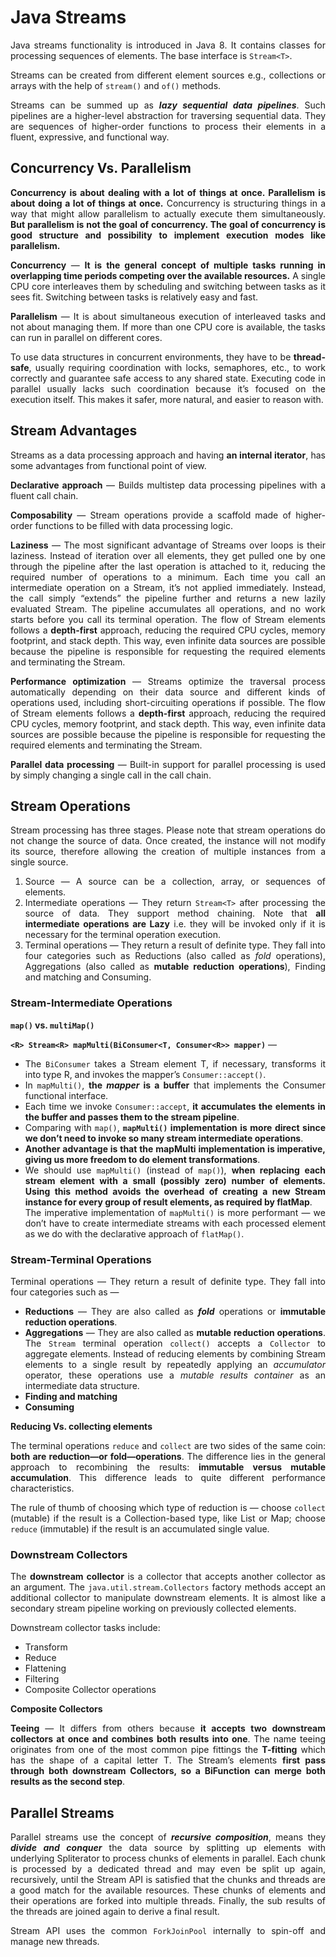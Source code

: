 <div style="text-align: justify">

# **Java Streams**

Java streams functionality is introduced in Java 8.
It contains classes for processing sequences of elements. 
The base interface is `Stream<T>`. 

Streams can be created from different element sources e.g.,
collections or arrays with the help of `stream()` and `of()` methods.

Streams can be summed up as _**lazy sequential data pipelines**_. 
Such pipelines are a higher-level abstraction for traversing sequential data. 
They are sequences of higher-order functions to process their elements in a fluent, expressive, and functional way.

## **Concurrency Vs. Parallelism**

**Concurrency is about dealing with a lot of things at once. Parallelism is about doing a lot of things at once.**
Concurrency is structuring things in a way that might allow parallelism to actually execute them simultaneously.
**But parallelism is not the goal of concurrency. The goal of concurrency is good structure and possibility to implement execution modes like parallelism.**

**Concurrency** — **It is the general concept of multiple tasks running in overlapping time periods competing over the available resources.**
A single CPU core interleaves them by scheduling and switching between tasks as it sees fit.
Switching between tasks is relatively easy and fast.

**Parallelism** — It is about simultaneous execution of interleaved tasks and not about managing them.
If more than one CPU core is available, the tasks can run in parallel on different cores.

To use data structures in concurrent environments, they have to be **thread-safe**, usually requiring coordination with locks, semaphores, etc., to work correctly and guarantee safe access to any shared state.
Executing code in parallel usually lacks such coordination because it’s focused on the execution itself. This makes it safer, more natural, and easier to reason with.

## **Stream Advantages**

Streams as a data processing approach and having **an internal iterator**,
has some advantages from functional point of view.

**Declarative approach** — Builds multistep data processing pipelines with a fluent call chain.

**Composability** —
Stream operations provide a scaffold made of higher-order functions to be filled with data processing logic.

**Laziness** —
The most significant advantage of Streams over loops is their laziness.
Instead of iteration over all elements,
they get pulled one by one through the pipeline after the last operation is attached to it,
reducing the required number of operations to a minimum.
Each time you call an intermediate operation on a Stream, it’s not applied immediately.
Instead, the call simply “extends” the pipeline further and returns a new lazily evaluated Stream.
The pipeline accumulates all operations, and no work starts before you call its terminal operation.
The flow of Stream elements follows a **depth-first** approach, reducing the required CPU cycles, memory footprint, and stack depth. This way, even infinite data sources are possible because the pipeline is responsible for requesting the required elements and terminating the Stream.

**Performance optimization** —
Streams optimize the traversal process automatically depending on their data source and different kinds of operations used, including short-circuiting operations if possible.
The flow of Stream elements follows a **depth-first** approach, reducing the required CPU cycles, memory footprint, and stack depth. This way, even infinite data sources are possible because the pipeline is responsible for requesting the required elements and terminating the Stream.

**Parallel data processing** — Built-in support for parallel processing is used by simply changing a single call in the call chain.


## **Stream Operations**

Stream processing has three stages. 
Please note that stream operations do not change the source of data. 
Once created, the instance will not modify its source, 
therefore allowing the creation of multiple instances from a single source.

1. Source — A source can be a collection, array, or sequences of elements.
2. Intermediate operations — They return `Stream<T>` after processing the source of data. They support method chaining. Note that **all intermediate operations are Lazy** i.e. they will be invoked only if it is necessary for the terminal operation execution.
3. Terminal operations — They return a result of definite type. They fall into four categories such as Reductions (also called as _fold_ operations), Aggregations (also called as **mutable reduction operations**), Finding and matching and Consuming.

### **Stream-Intermediate Operations**


**`map()` vs. `multiMap()`**

**`<R> Stream<R> mapMulti(BiConsumer<T, Consumer<R>> mapper)`** — 

- The `BiConsumer` takes a Stream element T, if necessary, transforms it into type R, 
and invokes the mapper’s `Consumer::accept()`. 
- In `mapMulti()`, **the _mapper_ is a buffer** that implements the Consumer functional interface. 
- Each time we invoke `Consumer::accept`, 
**it accumulates the elements in the buffer and passes them to the stream pipeline**.  
- Comparing with `map()`, **`mapMulti()` 
implementation is more direct since we don’t need to invoke so many stream intermediate operations**.
- **Another advantage is that the mapMulti implementation is imperative, 
giving us more freedom to do element transformations**.
- We should use `mapMulti()` (instead of `map()`), **when replacing each stream element with a small (possibly zero) number of elements. Using this method avoids the overhead of creating a new Stream instance for every group of result elements, as required by flatMap**. <BR> The imperative implementation of `mapMulti()` is more performant — we don’t have to create intermediate streams with each processed element as we do with the declarative approach of `flatMap()`.

### **Stream-Terminal Operations**

Terminal operations — They return a result of definite type. 
They fall into four categories such as — 

- **Reductions** — They are also called as **_fold_** operations or **immutable reduction operations**.
- **Aggregations** — They are also called as **mutable reduction operations**. The `Stream` terminal operation `collect()` accepts a `Collector` to aggregate elements. Instead of reducing elements by combining Stream elements to a single result by repeatedly applying an _accumulator_ operator, these operations use a _mutable results container_ as an intermediate data structure.
- **Finding and matching**
- **Consuming**

**Reducing Vs. collecting elements**

The terminal operations `reduce` and `collect` are two sides of the same coin:
**both are reduction—or fold—operations**. 
The difference lies in the general approach to recombining the results: **immutable versus mutable accumulation**. 
This difference leads to quite different performance characteristics.

The rule of thumb of choosing which type of reduction is —
choose `collect`  (mutable) if the result is a Collection-based type,
like List or Map; choose `reduce` (immutable) if the result is an accumulated single value.

### **Downstream Collectors**

The **downstream collector** is a collector that accepts another collector as an argument.
The `java.util.stream.Collectors` factory methods accept an additional collector to manipulate downstream elements.
It is almost like a secondary stream pipeline working on previously collected elements.

Downstream collector tasks include:

- Transform
- Reduce
- Flattening
- Filtering
- Composite Collector operations

**Composite Collectors** 

**Teeing** — 
It differs from others because **it accepts two downstream collectors at once and combines both results into one**. 
The name teeing originates from one of the most common pipe fittings the **T-fitting** which has the shape of a capital letter T.
The Stream’s elements **first pass through both downstream Collectors, 
so a BiFunction can merge both results as the second step**.

## **Parallel Streams**

Parallel streams use the concept of **_recursive composition_**, means 
they _**divide and conquer**_ the data source by splitting up elements 
with underlying Spliterator to process chunks of elements in parallel.
Each chunk is processed by a dedicated thread and may even be split up again, 
recursively, until the Stream API is satisfied that the chunks and threads 
are a good match for the available resources. These chunks of elements and 
their operations are forked into multiple threads. Finally, the sub results of 
the threads are joined again to derive a final result.

Stream API uses the common `ForkJoinPool` internally to spin-off and manage new threads.


</div>